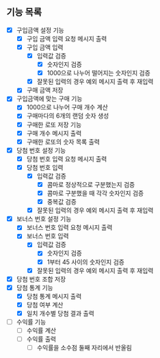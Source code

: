 ## 기능 목록

- [x] 구입금액 설정 기능
    - [x] 구입 금액 입력 요청 메시지 출력
    - [x] 구입 금액 입력
        - [x] 입력값 검증
            - [x] 숫자인지 검증
            - [x] 1000으로 나누어 떨어지는 숫자인지 검증
        - [x] 잘못된 입력의 경우 예외 메시지 출력 후 재입력
    - [x] 구매 금액 저장
- [x] 구입금액에 맞는 구매 기능
    - [x] 1000으로 나누어 구매 개수 계산
    - [x] 구매마다의 6개의 랜덤 숫자 생성
    - [x] 구매한 로또 저장 기능
    - [x] 구매 개수 메시지 출력
    - [x] 구매한 로또의 숫자 목록 출력
- [x] 당첨 번호 설정 기능
    - [x] 당첨 번호 입력 요청 메시지 출력
    - [x] 당첨 번호 입력
        - [x] 입력값 검증
            - [x] 콤마로 정상적으로 구분했는지 검증
            - [x] 콤마로 구분했을 때 각각 숫자인지 검증
            - [x] 중복값 검증
        - [x] 잘못된 입력의 경우 예외 메시지 출력 후 재입력
- [x] 보너스 번호 설정 기능
    - [x] 보너스 번호 입력 요청 메시지 출력
    - [x] 보너스 번호 입력
        - [x] 입력값 검증
            - [x] 숫자인지 검증
            - [x] 1부터 45 사이의 숫자인지 검증
        - [x] 잘못된 입력의 경우 예외 메시지 출력 후 재입력
- [x] 당첨 번호 조합 저장
- [x] 당첨 통계 기능
    - [x] 당첨 통계 메시지 출력
    - [x] 당첨 여부 계산
    - [x] 일치 개수별 당첨 결과 출력
- [ ] 수익률 기능
    - [ ] 수익률 계산
    - [ ] 수익률 출력
        - [ ] 수익률을 소수점 둘째 자리에서 반올림
